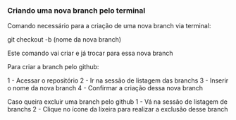 ### Criando uma nova branch pelo terminal

Comando necessário para a criação de uma nova branch via terminal:


git checkout -b (nome da nova branch)

Este comando vai criar e já trocar para essa nova branch

Para criar a branch pelo github:

1 - Acessar o repositório
2 - Ir na sessão de listagem das branchs
3 - Inserir o nome da nova branch
4 - Confirmar a criação dessa nova branch


Caso queira excluir uma branch pelo github
1 - Vá na sessão de listagem de branchs
2 - Clique no ícone da lixeira para realizar a exclusão desse branch